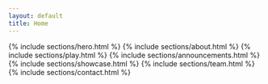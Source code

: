 ```yaml
---
layout: default
title: Home
---
```


{% include sections/hero.html %}
{% include sections/about.html %}
{% include sections/play.html %}
{% include sections/announcements.html %}
{% include sections/showcase.html %}
{% include sections/team.html %}
{% include sections/contact.html %}
